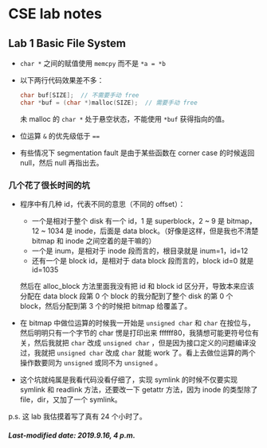 # CSE lab notes

## Lab 1 Basic File System

+ `char *` 之间的赋值使用 `memcpy` 而不是 `*a = *b`

+ 以下两行代码效果差不多：

  ```c++
  char buf[SIZE];  // 不需要手动 free
  char *buf = (char *)malloc(SIZE);  // 需要手动 free
  ```

  未 malloc 的 `char *` 处于悬空状态，不能使用 `*buf` 获得指向的值。

+ 位运算 `&` 的优先级低于 `==` 

+ 有些情况下 segmentation fault 是由于某些函数在 corner case 的时候返回 null，然后 null 再指出去。

### 几个花了很长时间的坑

+ 程序中有几种 id，代表不同的意思（不同的 offset）：

  + 一个是相对于整个 disk 有一个 id，1 是 superblock，2 ~ 9 是 bitmap，12 ~ 1034 是 inode，后面是 data block。（好像是这样，但是我也不清楚 bitmap 和 inode 之间空着的是干嘛的）
  + 一个是 inum，是相对于 inode 段而言的，根目录就是 inum=1，id=12
  + 还有一个是 block id，是相对于 data block 段而言的，block id=0 就是 id=1035

  然后在 alloc_block 方法里面我没有把 id 和 block id 区分开，导致本来应该分配在 data block 段第 0 个 block 的我分配到了整个 disk 的第 0 个 block，然后分配到第 3 个的时候把 bitmap 给覆盖了。

+ 在 bitmap 中做位运算的时候我一开始是 `unsigned char` 和 `char` 在按位与，然后明明只有一个字节的 char 愣是打印出来 ffffff80，我猜想可能更符号位有关，然后我就把 `char` 改成 `unsigned char` ，但是因为接口定义的问题编译没过，我就把 `unsigned char` 改成 `char` 就能 work 了。看上去做位运算的两个操作数要同为 `unsigned` 或同不为 `unsigned` 。

+ 这个坑就纯属是我看代码没看仔细了，实现 symlink 的时候不仅要实现 symlink 和 readlink 方法，还要改一下 getattr 方法，因为 inode 的类型除了 file，dir，又加了一个 symlink。

p.s. 这 lab 我估摸着写了真有 24 个小时了。

##### Last-modified date: 2019.9.16, 4 p.m.

